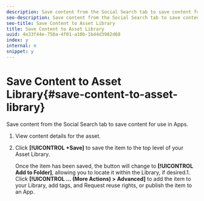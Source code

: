 ```yaml
---
description: Save content from the Social Search tab to save content for use in Apps.
seo-description: Save content from the Social Search tab to save content for use in Apps.
seo-title: Save Content to Asset Library
title: Save Content to Asset Library
uuid: 4e33f44e-750a-4f01-a10b-1b44d3982d68
index: y
internal: n
snippet: y
---
```


# Save Content to Asset Library{#save-content-to-asset-library}

Save content from the Social Search tab to save content for use in Apps.

1. View content details for the asset.
1. Click **[!UICONTROL +Save]** to save the item to the top level of your Asset Library.

   Once the item has been saved, the button will change to **[!UICONTROL Add to Folder]**, allowing you to locate it within the Library, if desired.1. Click **[!UICONTROL … (More Actions) > Advanced]** to add the item to your Library, add tags, and Request reuse rights, or publish the item to an App.
